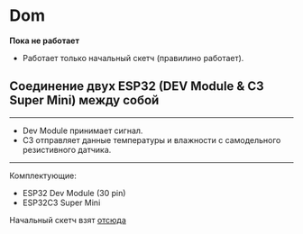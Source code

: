 # Dom

**Пока не работает**  

- Работает только начальный скетч (правилино работает).

## Соединение двух ESP32 (DEV Module & C3 Super Mini) между собой

---

- Dev Module принимает сигнал.
- C3 отправляет данные температуры и влажности с самодельного резистивного датчика.

---
Комплектующие:

- ESP32 Dev Module (30 pin)
- ESP32C3 Super Mini


Начальный скетч взят [отсюда](https://voltiq.ru/esp-now-esp32-arduino-ide/?ysclid=lyya2i91g5994491045)
